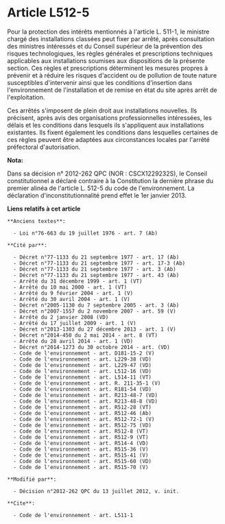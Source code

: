# Article L512-5

Pour la protection des intérêts mentionnés à l'article L. 511-1, le ministre chargé des installations classées peut fixer par
arrêté, après consultation des ministres intéressés et du Conseil supérieur de la prévention des risques technologiques, les
règles générales et prescriptions techniques applicables aux installations soumises aux dispositions de la présente section.
Ces règles et prescriptions déterminent les mesures propres à prévenir et à réduire les risques d'accident ou de pollution de
toute nature susceptibles d'intervenir ainsi que les conditions d'insertion dans l'environnement de l'installation et de
remise en état du site après arrêt de l'exploitation. 

Ces arrêtés s'imposent de plein droit aux installations nouvelles. Ils précisent, après avis des organisations
professionnelles intéressées, les délais et les conditions dans lesquels ils s'appliquent aux installations existantes. Ils
fixent également les conditions dans lesquelles certaines de ces règles peuvent être adaptées aux circonstances locales par
l'arrêté préfectoral d'autorisation.

**Nota:**

Dans sa décision n° 2012-262 QPC (NOR : CSCX1229232S), le Conseil constitutionnel a déclaré contraire à la Constitution la
dernière phrase du premier alinéa de l'article L. 512-5 du code de l'environnement. La déclaration d'inconstitutionnalité
prend effet le 1er janvier 2013.

**Liens relatifs à cet article**

	**Anciens textes**:

	  - Loi n°76-663 du 19 juillet 1976 - art. 7 (Ab)

	**Cité par**:

	  - Décret n°77-1133 du 21 septembre 1977 - art. 17 (Ab)
	  - Décret n°77-1133 du 21 septembre 1977 - art. 17-3 (Ab)
	  - Décret n°77-1133 du 21 septembre 1977 - art. 3 (Ab)
	  - Décret n°77-1133 du 21 septembre 1977 - art. 43 (Ab)
	  - Arrêté du 31 décembre 1999 - art. 1 (VT)
	  - Arrêté du 10 mai 2000 - art. 1 (VT)
	  - Arrêté du 9 février 2004 - art. 1 (V)
	  - Arrêté du 30 avril 2004 - art. 1 (V)
	  - Décret n°2005-1130 du 7 septembre 2005 - art. 3 (Ab)
	  - Décret n°2007-1557 du 2 novembre 2007 - art. 59 (V)
	  - Arrêté du 2 janvier 2008 (VD)
	  - Arrêté du 17 juillet 2009 - art. 1 (V)
	  - Décret n°2013-1303 du 27 décembre 2013 - art. 1 (V)
	  - Décret n°2014-450 du 2 mai 2014 - art. 8 (VT)
	  - Arrêté du 28 avril 2014 - art. 1 (VD)
	  - Décret n°2014-1273 du 30 octobre 2014 - art. (VD)
	  - Code de l'environnement - art. D181-15-2 (V)
	  - Code de l'environnement - art. L229-38 (VD)
	  - Code de l'environnement - art. L229-47 (VD)
	  - Code de l'environnement - art. L512-16 (VD)
	  - Code de l'environnement - art. L514-11 (VT)
	  - Code de l'environnement - art. R. 211-35-1 (V)
	  - Code de l'environnement - art. R181-54 (VD)
	  - Code de l'environnement - art. R213-48-7 (VD)
	  - Code de l'environnement - art. R213-48-8 (VD)
	  - Code de l'environnement - art. R512-28 (VT)
	  - Code de l'environnement - art. R512-46 (Ab)
	  - Code de l'environnement - art. R512-72-1 (V)
	  - Code de l'environnement - art. R512-75 (VD)
	  - Code de l'environnement - art. R512-8 (VT)
	  - Code de l'environnement - art. R512-9 (VT)
	  - Code de l'environnement - art. R514-4 (VD)
	  - Code de l'environnement - art. R515-36 (V)
	  - Code de l'environnement - art. R515-41 (V)
	  - Code de l'environnement - art. R515-60 (VD)
	  - Code de l'environnement - art. R515-70 (V)

	**Modifié par**:

	  - Décision n°2012-262 QPC du 13 juillet 2012, v. init.

	**Cite**:

	  - Code de l'environnement - art. L511-1
